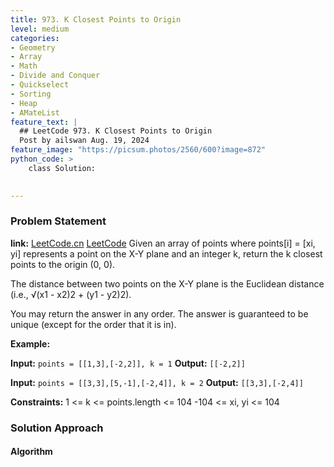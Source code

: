 ```yaml
---
title: 973. K Closest Points to Origin
level: medium
categories:
- Geometry
- Array
- Math
- Divide and Conquer
- Quickselect
- Sorting
- Heap
- AMateList
feature_text: |
  ## LeetCode 973. K Closest Points to Origin
  Post by ailswan Aug. 19, 2024
feature_image: "https://picsum.photos/2560/600?image=872"
python_code: >
    class Solution:
   

---
```


### Problem Statement
**link:**
[LeetCode.cn](https://leetcode.cn/problems/k-closest-points-to-origin/)
[LeetCode](https://leetcode.com/k-closest-points-to-origin/)
Given an array of points where points[i] = [xi, yi] represents a point on the X-Y plane and an integer k, return the k closest points to the origin (0, 0).

The distance between two points on the X-Y plane is the Euclidean distance (i.e., √(x1 - x2)2 + (y1 - y2)2).

You may return the answer in any order. The answer is guaranteed to be unique (except for the order that it is in).

**Example:**

**Input:** `points = [[1,3],[-2,2]], k = 1`
**Output:** `[[-2,2]]`

**Input:** `points = [[3,3],[5,-1],[-2,4]], k = 2`
**Output:** `[[3,3],[-2,4]]`

**Constraints:**
1 <= k <= points.length <= 104
-104 <= xi, yi <= 104

### Solution Approach
 
#### Algorithm
 